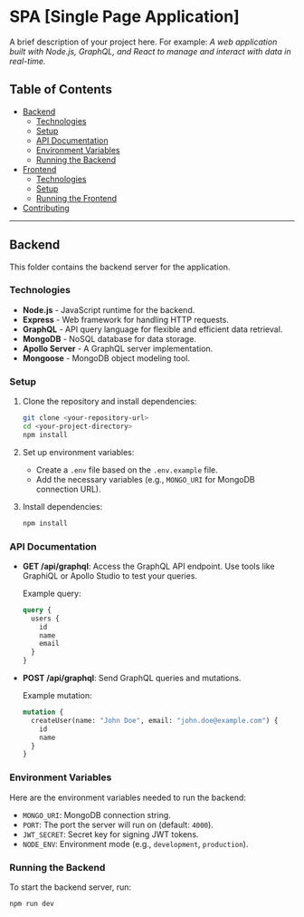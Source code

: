 # SPA [Single Page Application]

A brief description of your project here. For example: _A web application built with Node.js, GraphQL, and React to manage and interact with data in real-time._

## Table of Contents

- [Backend](#backend)
  - [Technologies](#technologies)
  - [Setup](#setup)
  - [API Documentation](#api-documentation)
  - [Environment Variables](#environment-variables)
  - [Running the Backend](#running-the-backend)
- [Frontend](#frontend)
  - [Technologies](#technologies-1)
  - [Setup](#setup-1)
  - [Running the Frontend](#running-the-frontend)
- [Contributing](#contributing)

---

## Backend

This folder contains the backend server for the application.

### Technologies

- **Node.js** - JavaScript runtime for the backend.
- **Express** - Web framework for handling HTTP requests.
- **GraphQL** - API query language for flexible and efficient data retrieval.
- **MongoDB** - NoSQL database for data storage.
- **Apollo Server** - A GraphQL server implementation.
- **Mongoose** - MongoDB object modeling tool.

### Setup

1. Clone the repository and install dependencies:

   ```bash
   git clone <your-repository-url>
   cd <your-project-directory>
   npm install
   ```

2. Set up environment variables:

   - Create a `.env` file based on the `.env.example` file.
   - Add the necessary variables (e.g., `MONGO_URI` for MongoDB connection URL).

3. Install dependencies:
   ```bash
   npm install
   ```

### API Documentation

- **GET /api/graphql**: Access the GraphQL API endpoint. Use tools like GraphiQL or Apollo Studio to test your queries.

  Example query:

  ```graphql
  query {
    users {
      id
      name
      email
    }
  }
  ```

- **POST /api/graphql**: Send GraphQL queries and mutations.

  Example mutation:

  ```graphql
  mutation {
    createUser(name: "John Doe", email: "john.doe@example.com") {
      id
      name
    }
  }
  ```

### Environment Variables

Here are the environment variables needed to run the backend:

- `MONGO_URI`: MongoDB connection string.
- `PORT`: The port the server will run on (default: `4000`).
- `JWT_SECRET`: Secret key for signing JWT tokens.
- `NODE_ENV`: Environment mode (e.g., `development`, `production`).

### Running the Backend

To start the backend server, run:

```bash
npm run dev
```
